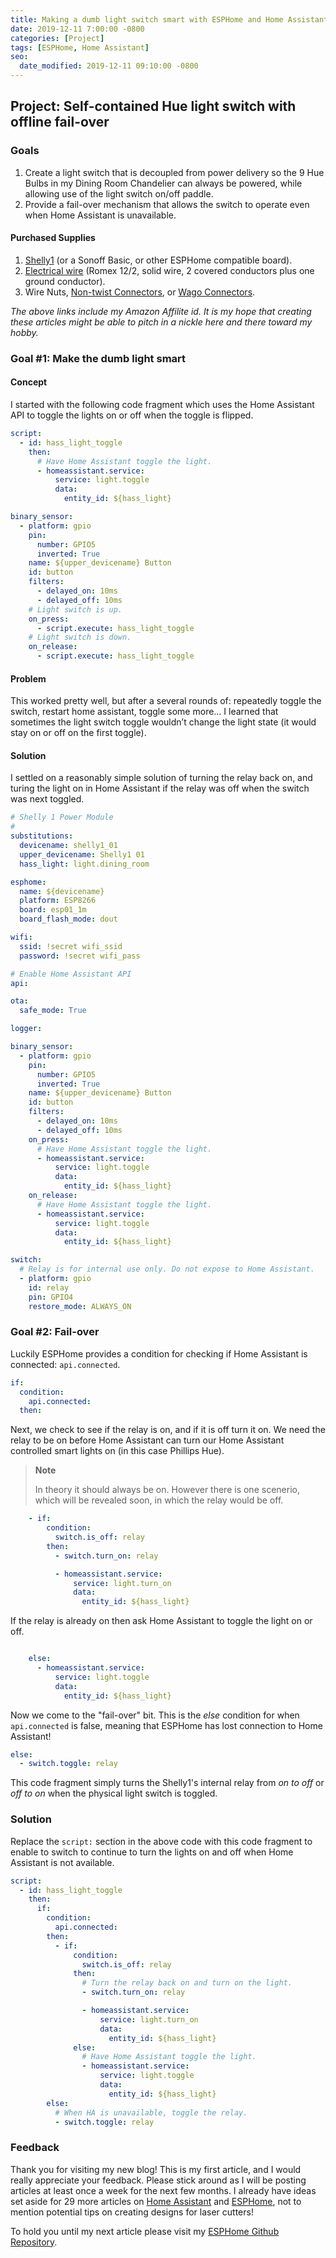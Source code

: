 ```yaml
---
title: Making a dumb light switch smart with ESPHome and Home Assistant
date: 2019-12-11 7:00:00 -0800
categories: [Project]
tags: [ESPHome, Home Assistant]
seo:
  date_modified: 2019-12-11 09:10:00 -0800
---
```


## Project: Self-contained Hue light switch with offline fail-over

### Goals

1. Create a light switch that is decoupled from power delivery so the 9 Hue Bulbs in my Dining Room Chandelier can always be powered, while allowing use of the light switch on/off paddle.
2. Provide a fail-over mechanism that allows the switch to operate even when Home Assistant is unavailable.

#### Purchased Supplies

1. [Shelly1][shelly1] (or a Sonoff Basic, or other ESPHome compatible board).
2. [Electrical wire][romex] (Romex 12/2, solid wire, 2 covered conductors plus one ground conductor).
3. Wire Nuts, [Non-twist Connectors][non-twist-connectors], or [Wago Connectors][wago].

*The above links include my Amazon Affilite id. It is my hope that creating these articles might be able to pitch in a nickle here and there toward my hobby.*

### Goal #1: Make the dumb light smart

#### Concept

I started with the following code fragment which uses the Home Assistant API to toggle the lights on or off when the toggle is flipped.

```yaml
script:
  - id: hass_light_toggle
    then:
      # Have Home Assistant toggle the light.
      - homeassistant.service:
          service: light.toggle
          data:
            entity_id: ${hass_light}

binary_sensor:
  - platform: gpio
    pin:
      number: GPIO5
      inverted: True
    name: ${upper_devicename} Button
    id: button
    filters:
      - delayed_on: 10ms
      - delayed_off: 10ms
    # Light switch is up.
    on_press:
      - script.execute: hass_light_toggle
    # Light switch is down.
    on_release:
      - script.execute: hass_light_toggle
```

#### Problem

This worked pretty well, but after a several rounds of: repeatedly toggle the switch, restart home assistant, toggle some more… I learned that sometimes the light switch toggle wouldn’t change the light state (it would stay on or off on the first toggle).

#### Solution

I settled on a reasonably simple solution of turning the relay back on, and turing the light on in Home Assistant if the relay was off when the switch was next toggled.

```yaml
# Shelly 1 Power Module
#
substitutions:
  devicename: shelly1_01
  upper_devicename: Shelly1 01
  hass_light: light.dining_room

esphome:
  name: ${devicename}
  platform: ESP8266
  board: esp01_1m
  board_flash_mode: dout

wifi:
  ssid: !secret wifi_ssid
  password: !secret wifi_pass

# Enable Home Assistant API
api:

ota:
  safe_mode: True

logger:

binary_sensor:
  - platform: gpio
    pin:
      number: GPIO5
      inverted: True
    name: ${upper_devicename} Button
    id: button
    filters:
      - delayed_on: 10ms
      - delayed_off: 10ms
    on_press:
      # Have Home Assistant toggle the light.
      - homeassistant.service:
          service: light.toggle
          data:
            entity_id: ${hass_light}
    on_release:
      # Have Home Assistant toggle the light.
      - homeassistant.service:
          service: light.toggle
          data:
            entity_id: ${hass_light}

switch:
  # Relay is for internal use only. Do not expose to Home Assistant.
  - platform: gpio
    id: relay
    pin: GPIO4
    restore_mode: ALWAYS_ON
```

### Goal #2: Fail-over

Luckily ESPHome provides a condition for checking if Home Assistant is connected: `api.connected`.

```yaml
if:
  condition:
    api.connected:
  then:
```

Next, we check to see if the relay is on, and if it is off turn it on. We need the relay to be on before Home Assistant can turn our Home Assistant controlled smart lights on (in this case Phillips Hue).

> **Note**
> 
> In theory it should always be on. However there is one scenerio, which will be revealed soon, in which the relay would be off.

```yaml
    - if:
        condition:
          switch.is_off: relay
        then:
          - switch.turn_on: relay

          - homeassistant.service:
              service: light.turn_on
              data:
                entity_id: ${hass_light}
```

If the relay is already on then ask Home Assistant to toggle the light on or off.

```yaml

    else:
      - homeassistant.service:
          service: light.toggle
          data:
            entity_id: ${hass_light}
```

Now we come to the "fail-over" bit. This is the *else* condition for when `api.connected` is false, meaning that ESPHome has lost connection to Home Assistant!

```yaml
else:
  - switch.toggle: relay
```

This code fragment simply turns the Shelly1's internal relay from *on to off* or *off to on* when the physical light switch is toggled.

### Solution

Replace the `script:` section in the above code with this code fragment to enable to switch to continue to turn the lights on and off when Home Assistant is not available.

```yaml
script:
  - id: hass_light_toggle
    then:
      if:
        condition:
          api.connected:
        then:
          - if:
              condition:
                switch.is_off: relay
              then:
                # Turn the relay back on and turn on the light.
                - switch.turn_on: relay

                - homeassistant.service:
                    service: light.turn_on
                    data:
                      entity_id: ${hass_light}
              else:
                # Have Home Assistant toggle the light.
                - homeassistant.service:
                    service: light.toggle
                    data:
                      entity_id: ${hass_light}
        else:
          # When HA is unavailable, toggle the relay.
          - switch.toggle: relay
```

### Feedback

Thank you for visiting my new blog! This is my first article, and I would really appreciate your feedback. Please stick around as I will be
 posting articles at least once a week for the next few months. I already have ideas set aside for 29 more articles on 
 [Home Assistant](/tags/home-assistant/) and [ESPHome](/tags/esphome/), not to mention potential tips on creating designs for laser cutters!

To hold you until my next article please visit my [ESPHome Github Repository][esphome-config].

[esphome-config]: https://github.com/brianhanifin/esphome-config
[shelly1]: https://www.amazon.com/gp/product/B07G33LNDY?ie=UTF8&tag=brianhanifi0d-20&camp=1789&linkCode=xm2&creativeASIN=B07G33LNDY
[romex]: https://www.amazon.com/gp/product/B0069F4CXQ?ie=UTF8&tag=brianhanifi0d-20&camp=1789&linkCode=xm2&creativeASIN=B0069F4CXQ
[non-twist-connectors]: https://www.amazon.com/gp/product/B07DW1QZF5/ref=as_li_tl?ie=UTF8&camp=1789&creative=9325&creativeASIN=B07DW1QZF5&linkCode=as2&tag=brianhanifi0d-20&linkId=b9b4a1708258bbb1a213949082a0eb84
[wago]: https://www.amazon.com/gp/product/B01N5JXOVF?ie=UTF8&tag=brianhanifi0d-20&camp=1789&linkCode=xm2&creativeASIN=B01N5JXOVF
